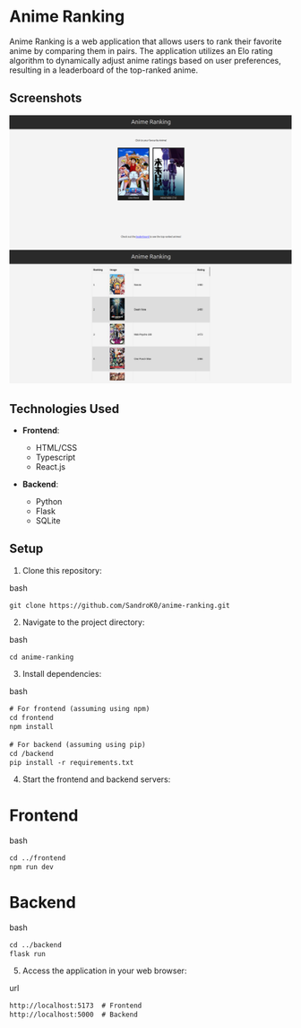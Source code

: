 # Anime Ranking

Anime Ranking is a web application that allows users to rank their favorite anime by comparing them in pairs. The application utilizes an Elo rating algorithm to dynamically adjust anime ratings based on user preferences, resulting in a leaderboard of the top-ranked anime.

## Screenshots

![home](/Home.png "Home Page")
![leaderboard](/leaderboard.png "Leaderboard Page")

## Technologies Used

- **Frontend**:

  - HTML/CSS
  - Typescript
  - React.js

- **Backend**:
  - Python
  - Flask
  - SQLite

## Setup

1. Clone this repository:

bash
    
    git clone https://github.com/SandroK0/anime-ranking.git

2. Navigate to the project directory:

bash

    cd anime-ranking

3. Install dependencies:

bash

    # For frontend (assuming using npm)
    cd frontend
    npm install

    # For backend (assuming using pip)
    cd /backend
    pip install -r requirements.txt


4. Start the frontend and backend servers:


# Frontend
bash
    
    cd ../frontend
    npm run dev

# Backend
bash

    cd ../backend
    flask run

5. Access the application in your web browser:

url

    http://localhost:5173  # Frontend
    http://localhost:5000  # Backend

